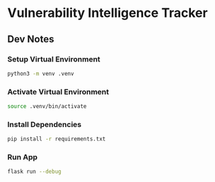 # Vulnerability Intelligence Tracker

## Dev Notes

### Setup Virtual Environment

```bash
python3 -m venv .venv
```

### Activate Virtual Environment

```bash
source .venv/bin/activate
```

### Install Dependencies

```bash
pip install -r requirements.txt
```

### Run App

```bash
flask run --debug
```
